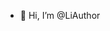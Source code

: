 - 👋 Hi, I’m @LiAuthor
<!---
LiAuthor/LiAuthor is a ✨ special ✨ repository because its `README.md` (this file) appears on your GitHub profile.
You can click the Preview link to take a look at your changes.
--->
